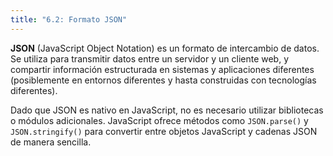 ```yaml
---
title: "6.2: Formato JSON"
---
```


**JSON** (JavaScript Object Notation) es un formato de intercambio de datos. Se utiliza para transmitir datos entre un servidor y un cliente web, y compartir información estructurada en sistemas y aplicaciones diferentes (posiblemente en entornos diferentes y hasta construidas con tecnologías diferentes).

Dado que JSON es nativo en JavaScript, no es necesario utilizar bibliotecas o módulos adicionales. JavaScript ofrece métodos como `JSON.parse()` y `JSON.stringify()` para convertir entre objetos JavaScript y cadenas JSON de manera sencilla.

